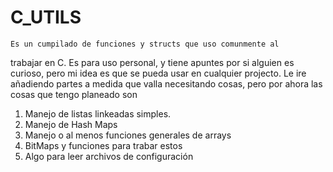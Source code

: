 # C_UTILS

	Es un cumpilado de funciones y structs que uso comunmente al 
trabajar en C. Es para uso personal, y tiene apuntes por si alguien es 
curioso, pero mi idea es que se pueda usar en cualquier projecto.
Le ire añadiendo partes a medida que valla necesitando cosas, pero por ahora
las cosas que tengo planeado son
1. Manejo de listas linkeadas simples.
2. Manejo de Hash Maps
3. Manejo o al menos funciones generales de arrays
4. BitMaps y funciones para trabar estos
5. Algo para leer archivos de configuración

